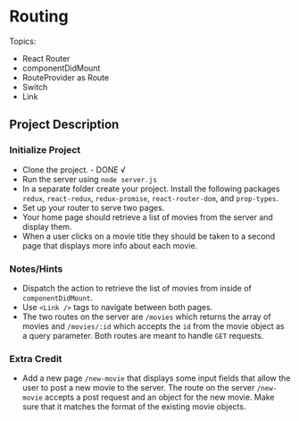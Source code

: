 # Routing

Topics:

 * React Router
 * componentDidMount
 * RouteProvider as Route
 * Switch
 * Link


## Project Description

### Initialize Project
  * Clone the project. - DONE √
  * Run the server using `node server.js`
  * In a separate folder create your project.  Install the following packages `redux`, `react-redux`, `redux-promise`, `react-router-dom`, and `prop-types`.
  * Set up your router to serve two pages.
  * Your home page should retrieve a list of movies from the server and display them.
  * When a user clicks on a movie title they should be taken to a second page that displays more info about each movie.


### Notes/Hints
 * Dispatch the action to retrieve the list of movies from inside of `componentDidMount`.
 * Use `<Link />` tags to navigate between both pages.
 * The two routes on the server are `/movies` which returns the array of movies and `/movies/:id` which accepts the `id` from the movie object as a query parameter.  Both routes are meant to handle `GET` requests.

### Extra Credit
 * Add a new page `/new-movie` that displays some input fields that allow the user to post a new movie to the server.  The route on the server `/new-movie` accepts a post request and an object for the new movie.  Make sure that it matches the format of the existing movie objects.
